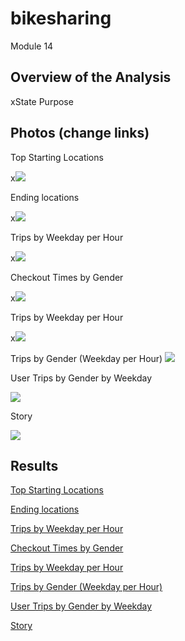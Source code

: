 # bikesharing
Module 14

## Overview of the Analysis


xState Purpose
## Photos (change links)

Top Starting Locations

x![](https://public.tableau.com/views/EndingStationLatitude/EndingStationLatitude?:language=en-US&:display_count=n&:origin=viz_share_link)

Ending locations

x![](https://public.tableau.com/views/EndingStationLatitude/EndingStationLatitude?:language=en-US&:display_count=n&:origin=viz_share_link)


Trips by Weekday per Hour

x![](https://public.tableau.com/views/TripsbyWeekdayperHour_16516232987390/TripsbyWeekdayperHour?:language=en-US&:display_count=n&:origin=viz_share_link)



Checkout Times by Gender

x![](https://public.tableau.com/views/CheckoutTimesbyGender_16516220965410/CheckoutTImesbyGender?:language=en-US&:display_count=n&:origin=viz_share_link)


Trips by Weekday per Hour

x![](https://public.tableau.com/views/TripsbyWeekdayperHour_16516232987390/TripsbyWeekdayperHour?:language=en-US&:display_count=n&:origin=viz_share_link)



Trips by Gender (Weekday per Hour)
![](https://public.tableau.com/views/TripsbyGenderWeekdayperHour_16516233731560/TripsbyGenderWeekdayperHour?:language=en-US&:display_count=n&:origin=viz_share_link)


User Trips by Gender by Weekday

![](https://public.tableau.com/views/UserTripsbyGenderbyWeekday_16516234822140/UserTripsbyGenderbyWeekday?:language=en-US&:display_count=n&:origin=viz_share_link)


Story

![](https://public.tableau.com/views/NYCBikeTripStory/NYCBikeTrip?:language=en-US&:display_count=n&:origin=viz_share_link)

## Results

[Top Starting Locations](https://public.tableau.com/views/EndingStationLatitude/EndingStationLatitude?:language=en-US&:display_count=n&:origin=viz_share_link)

[Ending locations](https://public.tableau.com/views/EndingStationLatitude/EndingStationLatitude?:language=en-US&:display_count=n&:origin=viz_share_link)

[Trips by Weekday per Hour](https://public.tableau.com/views/TripsbyWeekdayperHour_16516232987390/TripsbyWeekdayperHour?:language=en-US&:display_count=n&:origin=viz_share_link)

[Checkout Times by Gender](https://public.tableau.com/views/CheckoutTimesbyGender_16516220965410/CheckoutTImesbyGender?:language=en-US&:display_count=n&:origin=viz_share_link)

[Trips by Weekday per Hour](https://public.tableau.com/views/TripsbyWeekdayperHour_16516232987390/TripsbyWeekdayperHour?:language=en-US&:display_count=n&:origin=viz_share_link)

[Trips by Gender (Weekday per Hour)](https://public.tableau.com/views/TripsbyGenderWeekdayperHour_16516233731560/TripsbyGenderWeekdayperHour?:language=en-US&:display_count=n&:origin=viz_share_link)

[User Trips by Gender by Weekday](https://public.tableau.com/views/UserTripsbyGenderbyWeekday_16516234822140/UserTripsbyGenderbyWeekday?:language=en-US&:display_count=n&:origin=viz_share_link)

[Story](https://public.tableau.com/views/NYCBikeTripStory/NYCBikeTrip?:language=en-US&:display_count=n&:origin=viz_share_link)
